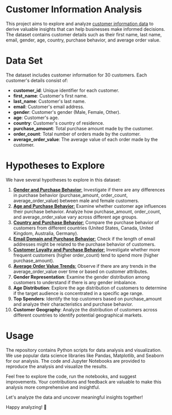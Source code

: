 # Customer Information Analysis
 This project aims to explore and analyze [customer information data](customers.csv) to derive valuable insights that can help businesses make informed decisions. The dataset contains customer details such as their first name, last name, email, gender, age, country, purchase behavior, and average order value.

# Data Set
The dataset includes customer information for 30 customers. Each customer's details consist of:
* **customer_id**: Unique identifier for each customer.
* **first_name**: Customer's first name.
* **last_name**: Customer's last name.
* **email**: Customer's email address.
* **gender**: Customer's gender (Male, Female, Other).
* **age**: Customer's age.
* **country**: Customer's country of residence.
* **purchase_amount**: Total purchase amount made by the customer.
* **order_count**: Total number of orders made by the customer.
* **average_order_value**: The average value of each order made by the customer.

 # Hypotheses to Explore
We have several hypotheses to explore in this dataset:
1. [**Gender and Purchase Behavior**:](gender_purchase_behavior.ipynb) Investigate if there are any differences in purchase behavior (purchase_amount, order_count, average_order_value) between male and female customers.
2. [**Age and Purchase Behavior**:](age_purchase_behavior.ipynb) Examine whether customer age influences their purchase behavior. Analyze how purchase_amount, order_count, and average_order_value vary across different age groups.
3. [**Country and Purchase Behavior**:](country_purchase_behavior.ipynb) Compare the purchase behavior of customers from different countries (United States, Canada, United Kingdom, Australia, Germany).
4. [**Email Domain and Purchase Behavior**:](email_domain_purchase_behavior.ipynb) Check if the length of email addresses might be related to the purchase behavior of customers.
5. [**Customer Loyalty and Purchase Behavior**:](customer_loyalty_purchase_behavior.ipynb) Investigate whether more frequent customers (higher order_count) tend to spend more (higher purchase_amount).
6. [**Average Order Value Trends**:](avg_order_value_trends.ipynb) Observe if there are any trends in the average_order_value over time or based on customer attributes.
7. **Gender Representation**: Examine the gender distribution among customers to understand if there is any gender imbalance.
8. **Age Distribution**: Explore the age distribution of customers to determine if the target audience is concentrated in a specific age range.
9. **Top Spenders**: Identify the top customers based on purchase_amount and analyze their characteristics and purchase behavior.
10. **Customer Geography**: Analyze the distribution of customers across different countries to identify potential geographical markets.

# Usage

The repository contains Python scripts for data analysis and visualization. We use popular data science libraries like Pandas, Matplotlib, and Seaborn for our analysis. The code and Jupyter Notebooks are provided to reproduce the analysis and visualize the results.

Feel free to explore the code, run the notebooks, and suggest improvements. Your contributions and feedback are valuable to make this analysis more comprehensive and insightful.

Let's analyze the data and uncover meaningful insights together!

Happy analyzing! 🚀





